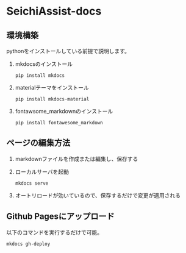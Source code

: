 # SeichiAssist-docs

## 環境構築

pythonをインストールしている前提で説明します。

1. mkdocsのインストール
    ```
    pip install mkdocs
    ```
2. materialテーマをインストール
    ```
    pip install mkdocs-material
    ```
3. fontawsome_markdownのインストール
    ```
    pip install fontawesome_markdown
    ```

## ページの編集方法

1. markdownファイルを作成または編集し、保存する

2. ローカルサーバを起動
    ```
    mkdocs serve
    ```

3. オートリロードが効いているので、保存するだけで変更が適用される

## Github Pagesにアップロード

以下のコマンドを実行するだけで可能。
```
mkdocs gh-deploy
```
